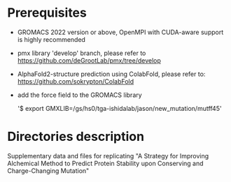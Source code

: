 # Prerequisites

- GROMACS 2022 version or above, OpenMPI with CUDA-aware support is highly recommended
- pmx library 'develop' branch, please refer to https://github.com/deGrootLab/pmx/tree/develop
- AlphaFold2-structure prediction using ColabFold, please refer to: https://github.com/sokrypton/ColabFold
- add the force field to the GROMACS library

  '$ export GMXLIB=/gs/hs0/tga-ishidalab/jason/new_mutation/mutff45'       
# Directories description














Supplementary data and files for replicating "A Strategy for Improving Alchemical Method to Predict Protein Stability upon Conserving and Charge-Changing Mutation"
